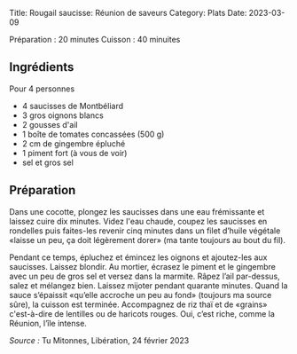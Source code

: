 Title: Rougail saucisse: Réunion de saveurs
Category: Plats
Date: 2023-03-09

Préparation : 20 minutes
Cuisson : 40 minuites

## Ingrédients

Pour 4 personnes

* 4 saucisses de Montbéliard
* 3 gros oignons blancs
* 2 gousses d'ail
* 1 boîte de tomates concassées (500 g)
* 2 cm de gingembre épluché
* 1 piment fort (à vous de voir)
* sel et gros sel

## Préparation

Dans une cocotte, plongez les saucisses dans une eau frémissante et laissez cuire dix minutes.
Videz l'eau chaude, coupez les saucisses en rondelles puis faites-les revenir cinq minutes dans un
filet d’huile végétale «laisse un peu, ça doit légèrement dorer» (ma tante toujours au bout du fil).

Pendant ce temps, épluchez et émincez les oignons et ajoutez-les aux saucisses. Laissez blondir.
Au mortier, écrasez le piment et le gingembre avec un peu de gros sel et versez dans la marmite.
Râpez l’ail par-dessus, salez et mélangez bien. Laissez mijoter pendant quarante minutes. Quand la
sauce s’épaissit «qu’elle accroche un peu au fond» (toujours ma source sûre), la cuisson est
terminée. Accompagnez de riz thaï et de «grains» c'est-à-dire de lentilles ou de haricots rouges.
Oui, c’est riche, comme la Réunion, l’île intense.

*Source :* Tu Mitonnes, Libération, 24 février 2023
